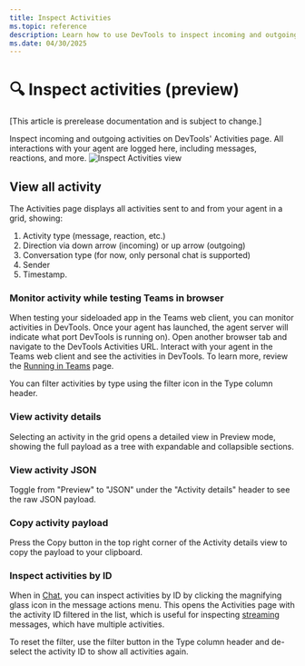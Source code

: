 ```yaml
---
title: Inspect Activities
ms.topic: reference
description: Learn how to use DevTools to inspect incoming and outgoing activities.
ms.date: 04/30/2025
---
```


# 🔍 Inspect activities (preview)

[This article is prerelease documentation and is subject to change.]

Inspect incoming and outgoing activities on DevTools' Activities page. All interactions with your agent are logged here, including messages, reactions, and more.
![Inspect Activities view](https://github.com/microsoft/teams.ts/blob/main/assets/screenshots/inspect_activity.png?raw=true)

## View all activity

The Activities page displays all activities sent to and from your agent in a grid, showing:

1. Activity type (message, reaction, etc.)
2. Direction via down arrow (incoming) or up arrow (outgoing)
3. Conversation type (for now, only personal chat is supported)
4. Sender
5. Timestamp.

### Monitor activity while testing Teams in browser

When testing your sideloaded app in the Teams web client, you can monitor activities in DevTools. Once your agent has launched, the agent server will indicate what port DevTools is running on). Open another browser tab and navigate to the DevTools Activities URL. Interact with your agent in the Teams web client and see the activities in DevTools. To learn more, review the [Running in Teams](../../getting-started/running-in-teams.md) page.

You can filter activities by type using the filter icon in the Type column header.

### View activity details

Selecting an activity in the grid opens a detailed view in Preview mode, showing the full payload as a tree with expandable and collapsible sections.

### View activity JSON

Toggle from "Preview" to "JSON" under the "Activity details" header to see the raw JSON payload.

### Copy activity payload

Press the Copy button in the top right corner of the Activity details view to copy the payload to your clipboard.

### Inspect activities by ID

When in [Chat](./chat.md), you can inspect activities by ID by clicking the magnifying glass icon in the message actions menu. This opens the Activities page with the activity ID filtered in the list, which is useful for inspecting [streaming](../../in-depth-guides/ai/chat/streaming.md) messages, which have multiple activities.

To reset the filter, use the filter button in the Type column header and de-select the activity ID to show all activities again.